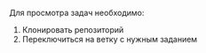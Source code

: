 Для просмотра задач необходимо:
1. Клонировать репозиторий
2. Переключиться на ветку с нужным заданием